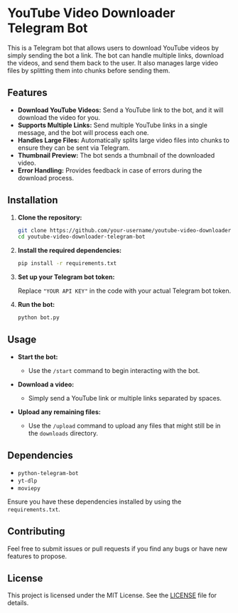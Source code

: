 # YouTube Video Downloader Telegram Bot

This is a Telegram bot that allows users to download YouTube videos by simply sending the bot a link. The bot can handle multiple links, download the videos, and send them back to the user. It also manages large video files by splitting them into chunks before sending them.

## Features

- **Download YouTube Videos:** Send a YouTube link to the bot, and it will download the video for you.
- **Supports Multiple Links:** Send multiple YouTube links in a single message, and the bot will process each one.
- **Handles Large Files:** Automatically splits large video files into chunks to ensure they can be sent via Telegram.
- **Thumbnail Preview:** The bot sends a thumbnail of the downloaded video.
- **Error Handling:** Provides feedback in case of errors during the download process.

## Installation

1. **Clone the repository:**

    ```bash
    git clone https://github.com/your-username/youtube-video-downloader-telegram-bot.git
    cd youtube-video-downloader-telegram-bot
    ```

2. **Install the required dependencies:**

    ```bash
    pip install -r requirements.txt
    ```

3. **Set up your Telegram bot token:**

    Replace `"YOUR API KEY"` in the code with your actual Telegram bot token.

4. **Run the bot:**

    ```bash
    python bot.py
    ```

## Usage

- **Start the bot:**
  - Use the `/start` command to begin interacting with the bot.
  
- **Download a video:**
  - Simply send a YouTube link or multiple links separated by spaces.
  
- **Upload any remaining files:**
  - Use the `/upload` command to upload any files that might still be in the `downloads` directory.

## Dependencies

- `python-telegram-bot`
- `yt-dlp`
- `moviepy`

Ensure you have these dependencies installed by using the `requirements.txt`.

## Contributing

Feel free to submit issues or pull requests if you find any bugs or have new features to propose.

## License

This project is licensed under the MIT License. See the [LICENSE](LICENSE) file for details.
